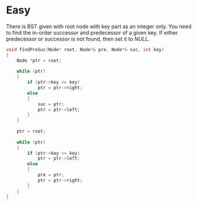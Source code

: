 # Easy

There is BST given with root node with key part as an integer only. You need to find the in-order successor and predecessor of a given key. If either predecessor or successor is not found, then set it to $NULL$.

```cpp
void findPreSuc(Node* root, Node*& pre, Node*& suc, int key)
{
    Node *ptr = root;
    
    while (ptr)
    {
        if (ptr->key <= key)
            ptr = ptr->right;
        else
        {
            suc = ptr;
            ptr = ptr->left;
        }
    }
    
    ptr = root;
    
    while (ptr)
    {
        if (ptr->key >= key)
            ptr = ptr->left;
        else
        {
            pre = ptr;
            ptr = ptr->right;
        }
    }
}
```
